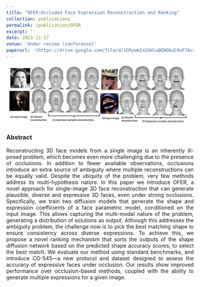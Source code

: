 ```yaml
---
title: "OFER:Occluded Face Expression Reconstruction and Ranking"
collection: publications
permalink: /publication/OFER
excerpt: ''
date: 2023-11-17
venue: 'Under review (conference)'
paperurl: '(https://drive.google.com/file/d/1O9ywmIsUSHluQENOkuC9xF7Acxpz6G1i/view?usp=drive_link)'
---
```

<img src = '/files/OFER.png'>
<div style="text-align: justify">
<h3>Abstract</h3>
Reconstructing 3D face models from a single image is an inherently ill-posed problem, which becomes even more challenging due to the presence of occlusions. In addition to fewer available observations, occlusions introduce an extra source of ambiguity where multiple reconstructions can be equally valid. Despite the ubiquity of the problem, very few methods address its multi-hypothesis nature. In this paper we introduce OFER, a novel approach for single-image 3D face reconstruction that can generate plausible, diverse and expressive 3D faces, even under strong occlusions. Specifically, we train two diffusion models that generate the shape and expression coefficients of a face parametric model, conditioned on the input image. This allows capturing the multi-modal nature of the problem, generating a distribution of solutions as output. Although this addresses the ambiguity problem, the challenge now is to pick the best matching shape to ensure consistency across diverse expressions. To achieve this, we propose a novel ranking mechanism that sorts the outputs of the shape diffusion network based on the predicted shape accuracy scores, to select the best match. We evaluate our method using standard benchmarks, and introduce CO-545—a new protocol and dataset designed to assess the accuracy of expressive faces under occlusion. Our results show improved performance over occlusion-based methods, coupled with the ability to generate multiple expressions for a given image.
<br><br>
</div>
